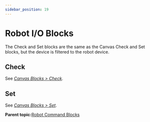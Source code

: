 ```yaml
---
sidebar_position: 19
---
```


# Robot I/O Blocks

The Check and Set blocks are the same as the Canvas Check and Set blocks, but the device is filtered to the robot device.

## Check

See [*Canvas Blocks \> Check*](Canvas-Check.md).

## Set

See [*Canvas Blocks \> Set*](Canvas-Set.md).

**Parent topic:**[Robot Command Blocks](../TaskCanvasBlockGlossary/Robot-Overview.md)

